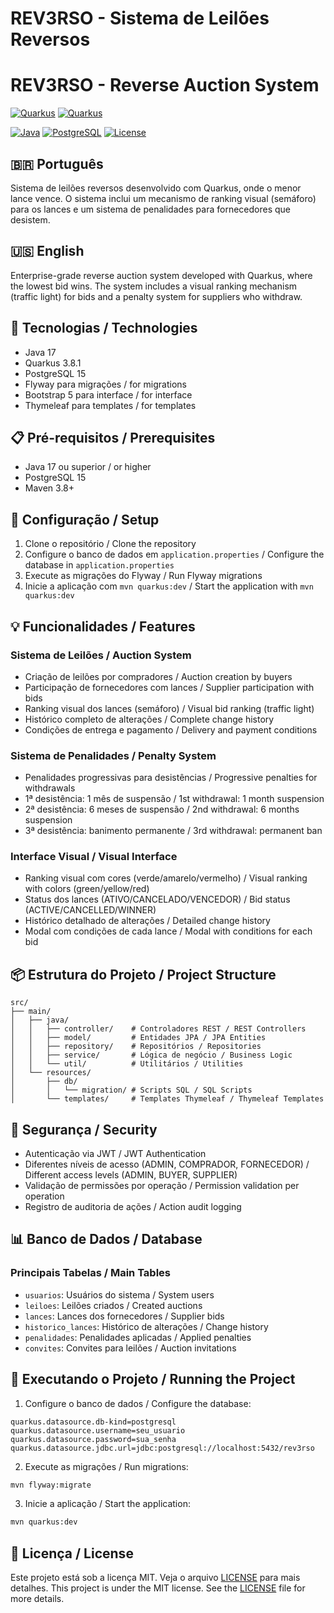 # REV3RSO - Sistema de Leilões Reversos
# REV3RSO - Reverse Auction System

[![Quarkus](https://design.jboss.org/quarkus/logo/final/PNG/quarkus_logo_horizontal_rgb_1280px_default.png#gh-light-mode-only)](https://quarkus.io/#gh-light-mode-only)
[![Quarkus](https://design.jboss.org/quarkus/logo/final/PNG/quarkus_logo_horizontal_rgb_1280px_reverse.png#gh-dark-mode-only)](https://quarkus.io/#gh-dark-mode-only)

[![Java](https://img.shields.io/badge/Java-17-brightgreen.svg?style=for-the-badge&logo=openjdk)](https://www.oracle.com/java/)
[![PostgreSQL](https://img.shields.io/badge/PostgreSQL-15-blue.svg?style=for-the-badge&logo=postgresql&logoColor=white)](https://www.postgresql.org/)
[![License](https://img.shields.io/badge/license-MIT-brightgreen.svg?style=for-the-badge&logo=apache&color=brightgreen)](LICENSE)

## 🇧🇷 Português

Sistema de leilões reversos desenvolvido com Quarkus, onde o menor lance vence. O sistema inclui um mecanismo de ranking visual (semáforo) para os lances e um sistema de penalidades para fornecedores que desistem.

## 🇺🇸 English

Enterprise-grade reverse auction system developed with Quarkus, where the lowest bid wins. The system includes a visual ranking mechanism (traffic light) for bids and a penalty system for suppliers who withdraw.

## 🚀 Tecnologias / Technologies

- Java 17
- Quarkus 3.8.1
- PostgreSQL 15
- Flyway para migrações / for migrations
- Bootstrap 5 para interface / for interface
- Thymeleaf para templates / for templates

## 📋 Pré-requisitos / Prerequisites

- Java 17 ou superior / or higher
- PostgreSQL 15
- Maven 3.8+

## 🔧 Configuração / Setup

1. Clone o repositório / Clone the repository
2. Configure o banco de dados em `application.properties` / Configure the database in `application.properties`
3. Execute as migrações do Flyway / Run Flyway migrations
4. Inicie a aplicação com `mvn quarkus:dev` / Start the application with `mvn quarkus:dev`

## 💡 Funcionalidades / Features

### Sistema de Leilões / Auction System
- Criação de leilões por compradores / Auction creation by buyers
- Participação de fornecedores com lances / Supplier participation with bids
- Ranking visual dos lances (semáforo) / Visual bid ranking (traffic light)
- Histórico completo de alterações / Complete change history
- Condições de entrega e pagamento / Delivery and payment conditions

### Sistema de Penalidades / Penalty System
- Penalidades progressivas para desistências / Progressive penalties for withdrawals
- 1ª desistência: 1 mês de suspensão / 1st withdrawal: 1 month suspension
- 2ª desistência: 6 meses de suspensão / 2nd withdrawal: 6 months suspension
- 3ª desistência: banimento permanente / 3rd withdrawal: permanent ban

### Interface Visual / Visual Interface
- Ranking visual com cores (verde/amarelo/vermelho) / Visual ranking with colors (green/yellow/red)
- Status dos lances (ATIVO/CANCELADO/VENCEDOR) / Bid status (ACTIVE/CANCELLED/WINNER)
- Histórico detalhado de alterações / Detailed change history
- Modal com condições de cada lance / Modal with conditions for each bid

## 📦 Estrutura do Projeto / Project Structure

```
src/
├── main/
│   ├── java/
│   │   ├── controller/    # Controladores REST / REST Controllers
│   │   ├── model/         # Entidades JPA / JPA Entities
│   │   ├── repository/    # Repositórios / Repositories
│   │   ├── service/       # Lógica de negócio / Business Logic
│   │   └── util/          # Utilitários / Utilities
│   └── resources/
│       ├── db/
│       │   └── migration/ # Scripts SQL / SQL Scripts
│       └── templates/     # Templates Thymeleaf / Thymeleaf Templates
```

## 🔐 Segurança / Security

- Autenticação via JWT / JWT Authentication
- Diferentes níveis de acesso (ADMIN, COMPRADOR, FORNECEDOR) / Different access levels (ADMIN, BUYER, SUPPLIER)
- Validação de permissões por operação / Permission validation per operation
- Registro de auditoria de ações / Action audit logging

## 📊 Banco de Dados / Database

### Principais Tabelas / Main Tables
- `usuarios`: Usuários do sistema / System users
- `leiloes`: Leilões criados / Created auctions
- `lances`: Lances dos fornecedores / Supplier bids
- `historico_lances`: Histórico de alterações / Change history
- `penalidades`: Penalidades aplicadas / Applied penalties
- `convites`: Convites para leilões / Auction invitations

## 🚀 Executando o Projeto / Running the Project

1. Configure o banco de dados / Configure the database:
```properties
quarkus.datasource.db-kind=postgresql
quarkus.datasource.username=seu_usuario
quarkus.datasource.password=sua_senha
quarkus.datasource.jdbc.url=jdbc:postgresql://localhost:5432/rev3rso
```

2. Execute as migrações / Run migrations:
```bash
mvn flyway:migrate
```

3. Inicie a aplicação / Start the application:
```bash
mvn quarkus:dev
```

## 📝 Licença / License

Este projeto está sob a licença MIT. Veja o arquivo [LICENSE](LICENSE) para mais detalhes.
This project is under the MIT license. See the [LICENSE](LICENSE) file for more details.
